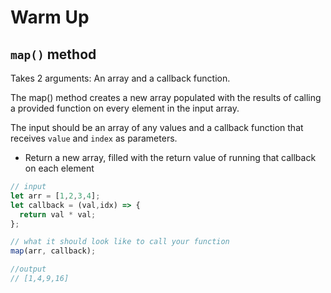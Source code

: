 # Warm Up

## `map()` method

Takes 2 arguments: An array and a callback function.

The map() method creates a new array populated with the results of calling a provided function on every element in the input array.

The input should be an array of any values and a callback function that receives `value` and `index` as parameters.

- Return a new array, filled with the return value of running that callback on each element

```javascript
// input
let arr = [1,2,3,4];
let callback = (val,idx) => {
  return val * val;
};

// what it should look like to call your function
map(arr, callback);

//output
// [1,4,9,16]
```
